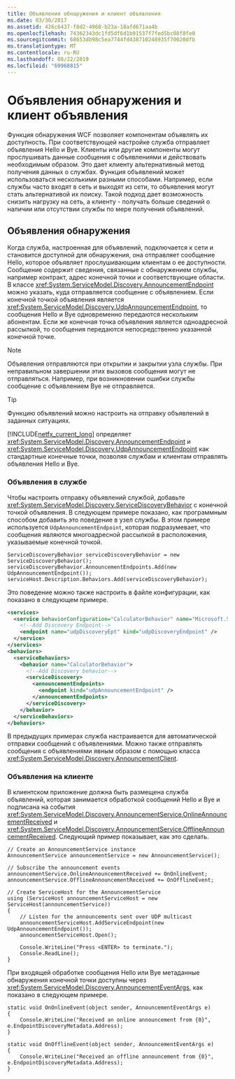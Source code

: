 ```yaml
---
title: Объявления обнаружения и клиент объявления
ms.date: 03/30/2017
ms.assetid: 426c6437-f8d2-4968-b23a-18afd671aa4b
ms.openlocfilehash: 74362343dc1fd5df6d1b91537f7fed5bc08f8fe0
ms.sourcegitcommit: 68653db98c5ea7744fd438710248935f70020dfb
ms.translationtype: MT
ms.contentlocale: ru-RU
ms.lasthandoff: 08/22/2019
ms.locfileid: "69968815"
---
```

# <a name="discovery-announcements-and-announcement-client"></a>Объявления обнаружения и клиент объявления
Функция обнаружения WCF позволяет компонентам объявлять их доступность. При соответствующей настройке служба отправляет объявления Hello и Bye. Клиенты или другие компоненты могут прослушивать данные сообщения с объявлениями и действовать необходимым образом. Это дает клиенту альтернативный метод получения данных о службах. Функция объявлений может использоваться несколькими разными способами. Например, если службы часто входят в сеть и выходят из сети, то объявления могут стать альтернативой их поиску. Такой подход дает возможность снизить нагрузку на сеть, а клиенту - получать больше сведений о наличии или отсутствии службы по мере получения объявлений.  
  
## <a name="discovery-announcements"></a>Объявления обнаружения  
 Когда служба, настроенная для объявлений, подключается к сети и становится доступной для обнаружения, она отправляет сообщение Hello, которое объявляет прослушивающим клиентам о ее доступности. Сообщение содержит сведения, связанные с обнаружением службы, например контракт, адрес конечной точки и соответствующие области. В классе <xref:System.ServiceModel.Discovery.AnnouncementEndpoint> можно указать, куда отправляется сообщение с объявлением. Если конечной точкой объявления является <xref:System.ServiceModel.Discovery.UdpAnnouncementEndpoint>, то сообщения Hello и Bye одновременно передаются нескольким абонентам. Если же конечная точка объявления является одноадресной рассылкой, то сообщения передаются непосредственно указанной конечной точке.  
  
> [!NOTE]
> Объявления отправляются при открытии и закрытии узла службы. При неправильном завершении этих вызовов сообщения могут не отправляться. Например, при возникновении ошибки службы сообщение с объявлением Bye не отправляется.  
  
> [!TIP]
>  Функцию объявлений можно настроить на отправку объявлений в заданных ситуациях.  
  
 [!INCLUDE[netfx_current_long](../../../../includes/netfx-current-long-md.md)] определяет <xref:System.ServiceModel.Discovery.AnnouncementEndpoint> и <xref:System.ServiceModel.Discovery.UdpAnnouncementEndpoint> как стандартные конечные точки, позволяя службам и клиентам отправлять объявления Hello и Bye.  
  
### <a name="announcements-on-the-service"></a>Объявления в службе  
 Чтобы настроить отправку объявлений службой, добавьте <xref:System.ServiceModel.Discovery.ServiceDiscoveryBehavior> с конечной точкой объявления. В следующем примере показано, как программным способом добавить это поведение в узел службы. В этом примере используется `UdpAnnouncementEndpoint`, которая подразумевает, что сообщения являются многоадресной рассылкой в расположения, указываемые конечной точкой.  
  
```  
ServiceDiscoveryBehavior serviceDiscoveryBehavior = new ServiceDiscoveryBehavior();
serviceDiscoveryBehavior.AnnouncementEndpoints.Add(new UdpAnnouncementEndpoint());
serviceHost.Description.Behaviors.Add(serviceDiscoveryBehavior);
```  
  
 Это поведение можно также настроить в файле конфигурации, как показано в следующем примере.  
  
```xml  
<services>
  <service behaviorConfiguration="CalculatorBehavior" name="Microsoft.Samples.Discovery.CalculatorService">
    <!--Add Discovery Endpoint-->
    <endpoint name="udpDiscoveryEpt" kind="udpDiscoveryEndpoint" />
  </service>
</services>
<behaviors>
  <serviceBehaviors>
    <behavior name="CalculatorBehavior">
      <!--Add Discovery behavior-->
      <serviceDiscovery>
        <announcementEndpoints>
          <endpoint kind="udpAnnouncementEndpoint" />
        </announcementEndpoints>
      </serviceDiscovery>
    </behavior>
  </serviceBehaviors>
</behaviors>  
```  
  
 В предыдущих примерах служба настраивается для автоматической отправки сообщений с объявлениями. Можно также отправлять сообщения с объявлениями явным образом с помощью класса <xref:System.ServiceModel.Discovery.AnnouncementClient>.  
  
### <a name="announcements-on-the-client"></a>Объявления на клиенте  
 В клиентском приложение должна быть размещена служба объявлений, которая занимается обработкой сообщений Hello и Bye и подписана на события <xref:System.ServiceModel.Discovery.AnnouncementService.OnlineAnnouncementReceived> и <xref:System.ServiceModel.Discovery.AnnouncementService.OfflineAnnouncementReceived>. Следующий пример показывает, как это сделать.  
  
```  
// Create an AnnouncementService instance
AnnouncementService announcementService = new AnnouncementService();
  
// Subscribe the announcement events
announcementService.OnlineAnnouncementReceived += OnOnlineEvent;
announcementService.OfflineAnnouncementReceived += OnOfflineEvent;
  
// Create ServiceHost for the AnnouncementService
using (ServiceHost announcementServiceHost = new ServiceHost(announcementService))
{  
    // Listen for the announcements sent over UDP multicast
    announcementServiceHost.AddServiceEndpoint(new UdpAnnouncementEndpoint());
    announcementServiceHost.Open();
  
    Console.WriteLine("Press <ENTER> to terminate.");
    Console.ReadLine();
}  
```  
  
 При входящей обработке сообщения Hello или Bye метаданные обнаружения конечной точки доступны через <xref:System.ServiceModel.Discovery.AnnouncementEventArgs>, как показано в следующем примере.  
  
```  
static void OnOnlineEvent(object sender, AnnouncementEventArgs e)
{
    Console.WriteLine("Received an online announcement from {0}", 
e.EndpointDiscoveryMetadata.Address);
}

static void OnOfflineEvent(object sender, AnnouncementEventArgs e)
{
    Console.WriteLine("Received an offline announcement from {0}", 
e.EndpointDiscoveryMetadata.Address);
}
```
